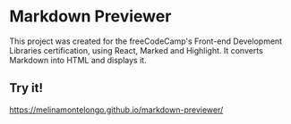 # Markdown Previewer

This project was created for the freeCodeCamp's Front-end Development Libraries certification, using React, Marked and Highlight.
It converts Markdown into HTML and displays it.

## Try it!

https://melinamontelongo.github.io/markdown-previewer/
